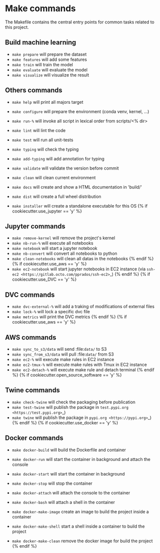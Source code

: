 # Make commands

The Makefile contains the central entry points for common tasks related to this project.

## Build machine learning
* ``make prepare`` will prepare the dataset
* ``make features`` will add some features
* ``make train`` will train the model
* ``make evaluate`` will evaluate the model
* ``make visualize`` will visualize the result

## Others commands
* ``make help`` will print all majors target
* ``make configure``  will prepare the environment (conda venv, kernel, ...)
* ``make run-%`` will invoke all script in lexical order from scripts/<% dir>
* ``make lint`` will lint the code
* ``make test`` will run all unit-tests
* ``make typing`` will check the typing
* ``make add-typing`` will add annotation for typing
* ``make validate`` will validate the version before commit
* ``make clean`` will clean current environment

* ``make docs`` will create and show a HTML documentation in 'build/'
* ``make dist`` will create a full wheel distribution
* ``make installer`` will create a standalone executable for this OS
{% if cookiecutter.use_jupyter == 'y' %}
## Jupyter commands
* ``make remove-kernel`` will remove the project's kernel
* ``make nb-run-%`` will execute all notebooks
* ``make notebook`` will start a jupyter notebook
* ``make nb-convert`` will convert all notebooks to python
* ``make clean-notebooks`` will clean all datas in the notebooks
{% endif %}
{% if cookiecutter.use_aws == 'y' %}
* ``make ec2-notebook`` will start jupyter notebooks in EC2 instance (via `ssh-ec2 <https://gitlab.octo.com/pprados/ssh-ec2>`_)
{% endif %}
{% if cookiecutter.use_DVC == 'y' %}
## DVC commands
* ``make dvc-external-%`` will add a traking of modifications of external files
* ``make lock-%`` will lock a specific dvc file
* ``make metrics`` will print the DVC metrics
{% endif %}
{% if cookiecutter.use_aws == 'y' %}
## AWS commands
* ``make sync_to_s3/data`` will send :file:`data/` to S3
* ``make sync_from_s3/data`` will pull :file:`data/` from S3
* ``make ec2-%`` will execute make rules in EC2 instance
* ``make ec2-tmux-%`` will execute make rules with Tmux in EC2 instance
* ``make ec2-detach-%`` will execute make rule and detach terminal
{% endif %}
{% if cookiecutter.open_source_software == 'y' %}
## Twine commands
* ``make check-twine`` will check the packaging before publication
* ``make test-twine`` will publish the package in `test.pypi.org <https://test.pypi.org>`_)
* ``make twine`` will publish the package in `pypi.org <https://pypi.org>`_)
{% endif %}
{% if cookiecutter.use_docker == 'y' %}
## Docker commands
* ``make docker-build`` will build the Dockerfile and container
* ``make docker-run`` will start the container in background and attach the console
* ``make docker-start`` will start the container in background
* ``make docker-stop`` will stop the container
* ``make docker-attach`` will attach the console to the container
* ``make docker-bash`` will attach a shell in the container

* ``make docker-make-image`` create an image to build the project inside a container
* ``make docker-make-shell`` start a shell inside a container to build the project
* ``make docker-make-clean`` remove the docker image for build the project
{% endif %}


